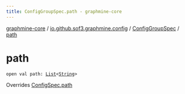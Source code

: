 ```yaml
---
title: ConfigGroupSpec.path - graphmine-core
---
```


[graphmine-core](../../index.html) / [io.github.sof3.graphmine.config](../index.html) / [ConfigGroupSpec](index.html) / [path](./path.html)

# path

`open val path: `[`List`](https://kotlinlang.org/api/latest/jvm/stdlib/kotlin.collections/-list/index.html)`<`[`String`](https://kotlinlang.org/api/latest/jvm/stdlib/kotlin/-string/index.html)`>`

Overrides [ConfigSpec.path](../-config-spec/path.html)

